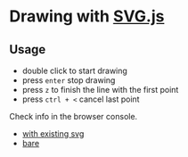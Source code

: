 # Drawing with [SVG.js](https://github.com/svgdotjs/svg.js)

## Usage

+ double click to start drawing
+ press `enter` stop drawing
+ press `z` to finish the line with the first point 
+ press `ctrl + <` cancel last point

Check info in the browser console.

+ [with existing svg](https://dotnetcarpenter.github.io/mua/)
+ [bare](https://dotnetcarpenter.github.io/mua/simpel.html)
